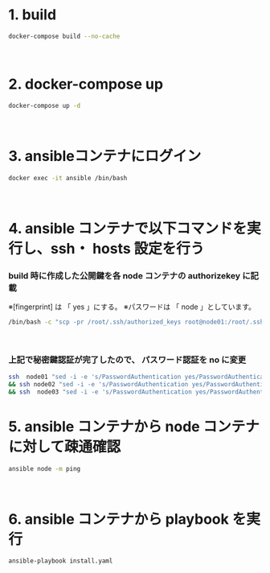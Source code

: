 # 1. build
```bash
docker-compose build --no-cache
```
<br>

# 2. docker-compose up
```bash
docker-compose up -d
```
<br>

# 3. ansibleコンテナにログイン
```bash
docker exec -it ansible /bin/bash
``` 
<br>

# 4. ansible コンテナで以下コマンドを実行し、ssh・ hosts 設定を行う

### build 時に作成した公開鍵を各 node コンテナの authorizekey に記載
※[fingerprint] は 「 yes 」にする。
※パスワードは 「 node 」としています。  
```bash
/bin/bash -c "scp -pr /root/.ssh/authorized_keys root@node01:/root/.ssh/authorized_keys && scp -pr /root/.ssh/authorized_keys root@node02:/root/.ssh/authorized_keys && scp -pr /root/.ssh/authorized_keys root@node03:/root/.ssh/authorized_keys"
```
<br>

### 上記で秘密鍵認証が完了したので、 パスワード認証を no に変更
```bash
ssh  node01 "sed -i -e 's/PasswordAuthentication yes/PasswordAuthentication no/g' /etc/ssh/sshd_config" \
&& ssh node02 "sed -i -e 's/PasswordAuthentication yes/PasswordAuthentication no/g' /etc/ssh/sshd_config" \
&& ssh  node03 "sed -i -e 's/PasswordAuthentication yes/PasswordAuthentication no/g' /etc/ssh/sshd_config"
```

# 5. ansible コンテナから node コンテナに対して疎通確認
```bash
ansible node -m ping
```
<br>

# 6. ansible コンテナから playbook を実行
```bash
ansible-playbook install.yaml
```
<br>